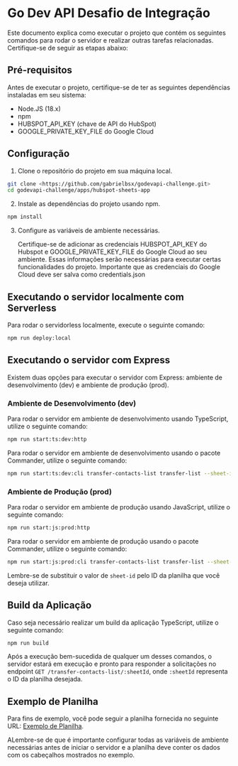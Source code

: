 # Go Dev API Desafio de Integração

Este documento explica como executar o projeto que contém os seguintes comandos para rodar o servidor e realizar outras tarefas relacionadas. Certifique-se de seguir as etapas abaixo:

## Pré-requisitos

Antes de executar o projeto, certifique-se de ter as seguintes dependências instaladas em seu sistema:

- Node.JS (18.x)
- npm
- HUBSPOT_API_KEY (chave de API do HubSpot)
- GOOGLE_PRIVATE_KEY_FILE do Google Cloud

## Configuração

1. Clone o repositório do projeto em sua máquina local.

  ```bash
  git clone <https://github.com/gabrielbsx/godevapi-challenge.git>
  cd godevapi-challenge/apps/hubspot-sheets-app
  ```

2. Instale as dependências do projeto usando npm.

  ```bash
  npm install
  ```

3. Configure as variáveis de ambiente necessárias.

   Certifique-se de adicionar as credenciais HUBSPOT_API_KEY do Hubspot e GOOGLE_PRIVATE_KEY_FILE do Google Cloud ao seu ambiente. Essas informações serão necessárias para executar certas funcionalidades do projeto.
   Importante que as credenciais do Google Cloud deve ser salva como credentials.json

## Executando o servidor localmente com Serverless

Para rodar o servidorless localmente, execute o seguinte comando:

```bash
npm run deploy:local
```

## Executando o servidor com Express

Existem duas opções para executar o servidor com Express: ambiente de desenvolvimento (dev) e ambiente de produção (prod).

### Ambiente de Desenvolvimento (dev)

Para rodar o servidor em ambiente de desenvolvimento usando TypeScript, utilize o seguinte comando:

```bash
npm run start:ts:dev:http
```

Para rodar o servidor em ambiente de desenvolvimento usando o pacote Commander, utilize o seguinte comando:

```bash
npm run start:ts:dev:cli transfer-contacts-list transfer-list --sheet-id="1FVlfOM3pAxCuqzuPep8_vFidQ8FSH2jODecAD7ieNXc"
```

### Ambiente de Produção (prod)

Para rodar o servidor em ambiente de produção usando JavaScript, utilize o seguinte comando:

```bash
npm run start:js:prod:http
```

Para rodar o servidor em ambiente de produção usando o pacote Commander, utilize o seguinte comando:

```bash
npm run start:js:prod:cli transfer-contacts-list transfer-list --sheet-id="1FVlfOM3pAxCuqzuPep8_vFidQ8FSH2jODecAD7ieNXc"
```

Lembre-se de substituir o valor de `sheet-id` pelo ID da planilha que você deseja utilizar.

## Build da Aplicação

Caso seja necessário realizar um build da aplicação TypeScript, utilize o seguinte comando:

```bash
npm run build
```

Após a execução bem-sucedida de qualquer um desses comandos, o servidor estará em execução e pronto para responder a solicitações no endpoint `GET /transfer-contacts-list/:sheetId`, onde `:sheetId` representa o ID da planilha desejada.

## Exemplo de Planilha

Para fins de exemplo, você pode seguir a planilha fornecida no seguinte URL: [Exemplo de Planilha](https://docs.google.com/spreadsheets/d/1FVlfOM3pAxCuqzuPep8_vFidQ8FSH2jODecAD7ieNXc).

ALembre-se de que é importante configurar todas as variáveis de ambiente necessárias antes de iniciar o servidor e a planilha deve conter os dados com os cabeçalhos mostrados no exemplo.
